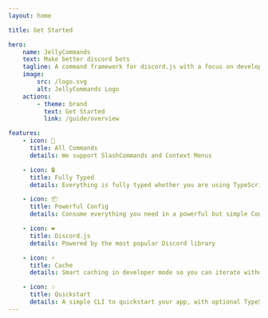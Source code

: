 ```yaml
---
layout: home

title: Get Started

hero:
    name: JellyCommands
    text: Make better discord bots
    tagline: A command framework for discord.js with a focus on developer experience.
    image:
        src: /logo.svg
        alt: JellyCommands Logo
    actions:
        - theme: brand
          text: Get Started
          link: /guide/overview

features:
    - icon: 🌈
      title: All Commands
      details: We support SlashCommands and Context Menus

    - icon: 🔒
      title: Fully Typed
      details: Everything is fully typed whether you are using TypeScript or JavaScript

    - icon: 📦
      title: Powerful Config
      details: Consume everything you need in a powerful but simple Config

    - icon: ❤️
      title: Discord.js
      details: Powered by the most popular Discord library

    - icon: ⚡️
      title: Cache
      details: Smart caching in developer mode so you can iterate without hitting ratelimits

    - icon: 💡
      title: Quickstart
      details: A simple CLI to quickstart your app, with optional TypeScript and auto restarts out of the box
---
```

